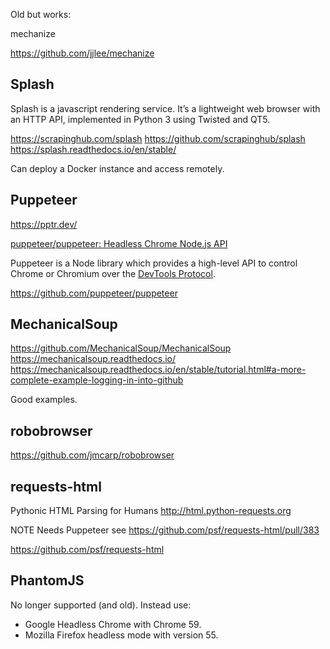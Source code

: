 Old but works:

mechanize

https://github.com/jjlee/mechanize



## Splash

Splash is a javascript rendering service. It’s a lightweight web browser with an HTTP API, implemented in Python 3 using Twisted and QT5.

https://scrapinghub.com/splash
https://github.com/scrapinghub/splash
https://splash.readthedocs.io/en/stable/

Can deploy a Docker instance and access remotely.


## Puppeteer

https://pptr.dev/

[puppeteer/puppeteer: Headless Chrome Node.js API](https://github.com/puppeteer/puppeteer)

Puppeteer is a Node library which provides a high-level API to control Chrome or Chromium over the [DevTools Protocol](https://chromedevtools.github.io/devtools-protocol/).

https://github.com/puppeteer/puppeteer


## MechanicalSoup

https://github.com/MechanicalSoup/MechanicalSoup
https://mechanicalsoup.readthedocs.io/
https://mechanicalsoup.readthedocs.io/en/stable/tutorial.html#a-more-complete-example-logging-in-into-github

Good examples.

## robobrowser

https://github.com/jmcarp/robobrowser


## requests-html

Pythonic HTML Parsing for Humans http://html.python-requests.org

NOTE Needs Puppeteer see https://github.com/psf/requests-html/pull/383

https://github.com/psf/requests-html


## PhantomJS

No longer supported (and old). Instead use:

* Google Headless Chrome with Chrome 59.
* Mozilla Firefox headless mode with version 55.
